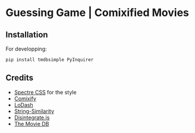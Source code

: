 # Guessing Game | Comixified Movies


## Installation

For developping:
```
pip install tmdbsimple PyInquirer
```


## Credits

- [Spectre CSS](https://picturepan2.github.io/spectre/) for the style
- [Comixify](https://github.com/maciej3031/comixify)
- [LoDash](https://lodash.com/)
- [String-Similarity](https://github.com/aceakash/string-similarity)
- [Disintegrate.js](https://zachsaucier.github.io/Disintegrate/)
- [The Movie DB](https://www.themoviedb.org)
